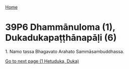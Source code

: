 
[Home](/)

# 39P6 Dhammānuloma (1), Dukadukapaṭṭhānapāḷi (6)

1\. Namo tassa Bhagavato Arahato Sammāsambuddhassa.


[Go to next page (1 Hetuduka, Duka)](1.md)


